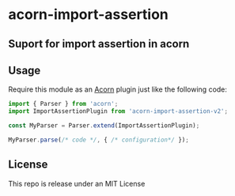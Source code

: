 # acorn-import-assertion
## Suport for import assertion in acorn

## Usage

Require this module as an [Acorn](https://github.com/acornjs/acorn) plugin just like the following code:
```javascript
import { Parser } from 'acorn';
import ImportAssertionPlugin from 'acorn-import-assertion-v2';

const MyParser = Parser.extend(ImportAssertionPlugin);

MyParser.parse(/* code */, { /* configuration*/ });
```

## License
This repo is release under an MIT License
